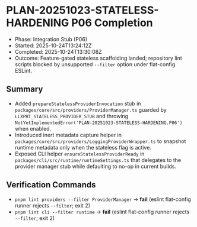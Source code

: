 <!-- @plan:PLAN-20251023-STATELESS-HARDENING.P06 @requirement:REQ-SP4-004 -->
# PLAN-20251023-STATELESS-HARDENING P06 Completion

- Phase: Integration Stub (P06)
- Started: 2025-10-24T13:24:12Z
- Completed: 2025-10-24T13:30:08Z
- Outcome: Feature-gated stateless scaffolding landed; repository lint scripts blocked by unsupported `--filter` option under flat-config ESLint.

## Summary
- Added `prepareStatelessProviderInvocation` stub in `packages/core/src/providers/ProviderManager.ts` guarded by `LLXPRT_STATELESS_PROVIDER_STUB` and throwing `NotYetImplementedError('PLAN-20251023-STATELESS-HARDENING.P06')` when enabled.
- Introduced inert metadata capture helper in `packages/core/src/providers/LoggingProviderWrapper.ts` to snapshot runtime metadata only when the stateless flag is active.
- Exposed CLI helper `ensureStatelessProviderReady` in `packages/cli/src/runtime/runtimeSettings.ts` that delegates to the provider manager stub while defaulting to no-op in current builds.

## Verification Commands
- `pnpm lint providers --filter ProviderManager` → **fail** (eslint flat-config runner rejects `--filter`; exit 2)
- `pnpm lint cli --filter runtime` → **fail** (eslint flat-config runner rejects `--filter`; exit 2)


